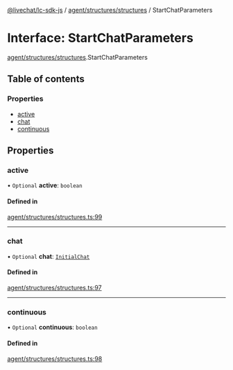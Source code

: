 [@livechat/lc-sdk-js](../README.md) / [agent/structures/structures](../modules/agent_structures_structures.md) / StartChatParameters

# Interface: StartChatParameters

[agent/structures/structures](../modules/agent_structures_structures.md).StartChatParameters

## Table of contents

### Properties

- [active](agent_structures_structures.StartChatParameters.md#active)
- [chat](agent_structures_structures.StartChatParameters.md#chat)
- [continuous](agent_structures_structures.StartChatParameters.md#continuous)

## Properties

### active

• `Optional` **active**: `boolean`

#### Defined in

[agent/structures/structures.ts:99](https://github.com/livechat/lc-sdk-js/blob/1fa827f/src/agent/structures/structures.ts#L99)

___

### chat

• `Optional` **chat**: [`InitialChat`](agent_structures_structures.InitialChat.md)

#### Defined in

[agent/structures/structures.ts:97](https://github.com/livechat/lc-sdk-js/blob/1fa827f/src/agent/structures/structures.ts#L97)

___

### continuous

• `Optional` **continuous**: `boolean`

#### Defined in

[agent/structures/structures.ts:98](https://github.com/livechat/lc-sdk-js/blob/1fa827f/src/agent/structures/structures.ts#L98)
